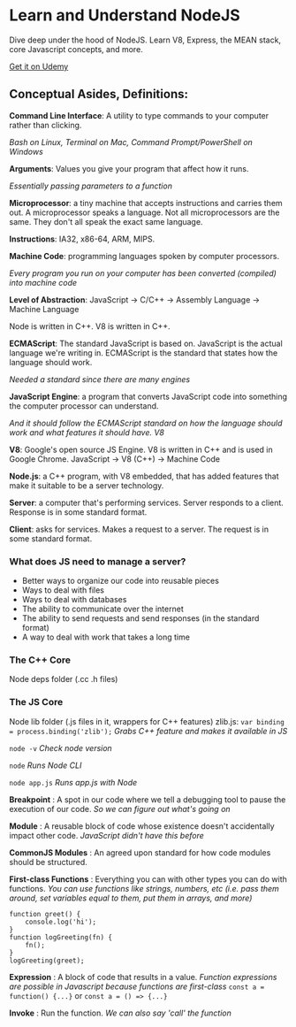 # Learn and Understand NodeJS

Dive deep under the hood of NodeJS. Learn V8, Express, the MEAN stack, core Javascript concepts, and more.

[Get it on Udemy](https://www.udemy.com/course/understand-nodejs/)

## Conceptual Asides, Definitions:

**Command Line Interface**: A utility to type commands to your computer rather than clicking.

_Bash on Linux, Terminal on Mac, Command Prompt/PowerShell on Windows_

**Arguments**: Values you give your program that affect how it runs.

_Essentially passing parameters to a function_

**Microprocessor**: a tiny machine that accepts instructions and carries them out. A microprocessor speaks a language. Not all microprocessors are the same. They don't all speak the exact same language.

**Instructions**: IA32, x86-64, ARM, MIPS.

**Machine Code**: programming languages spoken by computer processors.

_Every program you run on your computer has been converted (compiled) into machine code_

**Level of Abstraction**: JavaScript -> C/C++ -> Assembly Language -> Machine Language

Node is written in C++. V8 is written in C++.

**ECMAScript**: The standard JavaScript is based on. JavaScript is the actual language we're writing in. ECMAScript is the standard that states how the language should work.

_Needed a standard since there are many engines_

**JavaScript Engine**: a program that converts JavaScript code into something the computer processor can understand.

_And it should follow the ECMAScript standard on how the language should work and what features it should have. V8_

**V8**: Google's open source JS Engine. V8 is written in C++ and is used in Google Chrome. JavaScript -> V8 (C++) -> Machine Code

**Node.js**: a C++ program, with V8 embedded, that has added features that make it suitable to be a server technology.

**Server**: a computer that's performing services. Server responds to a client. Response is in some standard format.

**Client**: asks for services. Makes a request to a server. The request is in some standard format.

### What does JS need to manage a server?

- Better ways to organize our code into reusable pieces
- Ways to deal with files
- Ways to deal with databases
- The ability to communicate over the internet
- The ability to send requests and send responses (in the standard format)
- A way to deal with work that takes a long time

### The C++ Core

Node deps folder (.cc .h files)

### The JS Core

Node lib folder (.js files in it, wrappers for C++ features)
zlib.js:
`var binding = process.binding('zlib');`
_Grabs C++ feature and makes it available in JS_

`node -v`
_Check node version_

`node`
_Runs Node CLI_

`node app.js`
_Runs app.js with Node_

**Breakpoint** : A spot in our code where we tell a debugging tool to pause the execution of our code. _So we can figure out what's going on_

**Module** : A reusable block of code whose existence doesn't accidentally impact other code. _JavaScript didn't have this before_

**CommonJS Modules** : An agreed upon standard for how code modules should be structured.

**First-class Functions** : Everything you can with other types you can do with functions.
_You can use functions like strings, numbers, etc (i.e. pass them around, set variables equal to them, put them in arrays, and more)_

    function greet() {
        console.log('hi');
    }
    function logGreeting(fn) {
        fn();
    }
    logGreeting(greet);

**Expression** : A block of code that results in a value.
_Function expressions are possible in Javascript because functions are first-class_
`const a = function() {...}`
or
`const a = () => {...}`

**Invoke** : Run the function.
_We can also say 'call' the function_

